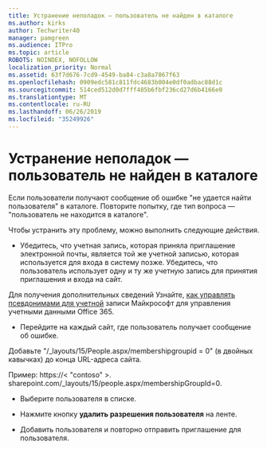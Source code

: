 ```yaml
---
title: Устранение неполадок — пользователь не найден в каталоге
ms.author: kirks
author: Techwriter40
manager: pamgreen
ms.audience: ITPro
ms.topic: article
ROBOTS: NOINDEX, NOFOLLOW
localization_priority: Normal
ms.assetid: 63f7d676-7cd9-4549-ba84-c3a8a7867f63
ms.openlocfilehash: 0909edc581c811fdc4683b004e0df0adbac88d1c
ms.sourcegitcommit: 514ced512d0d7fff485b6fbf236cd27d6b4166e0
ms.translationtype: MT
ms.contentlocale: ru-RU
ms.lasthandoff: 06/26/2019
ms.locfileid: "35249926"
---
```

# <a name="troubleshoot-issue---user-not-found-in-directory"></a>Устранение неполадок — пользователь не найден в каталоге

Если пользователи получают сообщение об ошибке "не удается найти пользователя" в каталоге. Повторите попытку, где тип вопроса — "пользователь не находится в каталоге".

Чтобы устранить эту проблему, можно выполнить следующие действия.

- Убедитесь, что учетная запись, которая приняла приглашение электронной почты, является той же учетной записью, которая используется для входа в систему позже. Убедитесь, что пользователь использует одну и ту же учетную запись для принятия приглашения и входа на сайт. 

Для получения дополнительных сведений Узнайте, [как управлять псевдонимами для учетной</a> записи Майкрософт для управления учетными данными Office 365](https://support.microsoft.com/help/12407/microsoft-account-how-to-manage-aliases). 

- Перейдите на каждый сайт, где пользователь получает сообщение об ошибке. 

Добавьте "/_layouts/15/People.aspx/membershipgroupid = 0" (в двойных кавычках) до конца URL-адреса сайта. 

Пример: https://< "contoso" >. sharepoint.com/_layouts/15/people.aspx/membershipGroupId=0.

- Выберите пользователя в списке.

- Нажмите кнопку **удалить разрешения пользователя** на ленте. 
-  Добавить пользователя и повторно отправить приглашение для пользователя.

